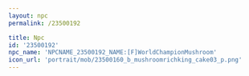 ```yaml
---
layout: npc
permalink: /23500192

title: Npc
id: '23500192'
npc_name: 'NPCNAME_23500192_NAME:[F]WorldChampionMushroom'
icon_url: 'portrait/mob/23500160_b_mushroomrichking_cake03_p.png'
---
```


